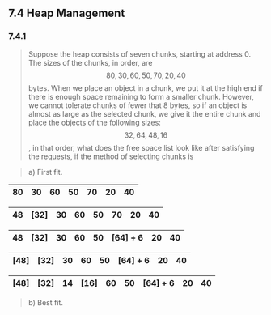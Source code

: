 ## 7.4 Heap Management

### 7.4.1

> Suppose the heap consists of seven chunks, starting at address 0. The sizes of the chunks, in order, are $$80, 30, 60, 50, 70, 20, 40$$ bytes. When we place an object in a chunk, we put it at the high end if there is enough space remaining to form a smaller chunk. However, we cannot tolerate chunks of fewer that 8 bytes, so if an object is almost as large as the selected chunk, we give it the entire chunk and place the objects of the following sizes: $$32, 64, 48, 16$$, in that order, what does the free space list look like after satisfying the requests, if the method of selecting chunks is

> a) First fit.

| 80 | 30 | 60 | 50 | 70 | 20 | 40 |
|:---|:---|:---|:---|:---|:---|:---|

| 48 | [32] | 30 | 60 | 50 | 70 | 20 | 40 |
|:---|:-----|:---|:---|:---|:---|:---|:---|

| 48 | [32] | 30 | 60 | 50 | [64] + 6 | 20 | 40 |
|:---|:-----|:---|:---|:---|:---------|:---|:---|

| [48] | [32] | 30 | 60 | 50 | [64] + 6 | 20 | 40 |
|:-----|:-----|:---|:---|:---|:---------|:---|:---|

| [48] | [32] | 14 | [16] | 60 | 50 | [64] + 6 | 20 | 40 |
|:-----|:-----|:---|:-----|:---|:---|:---------|:---|:---|

> b) Best fit.
